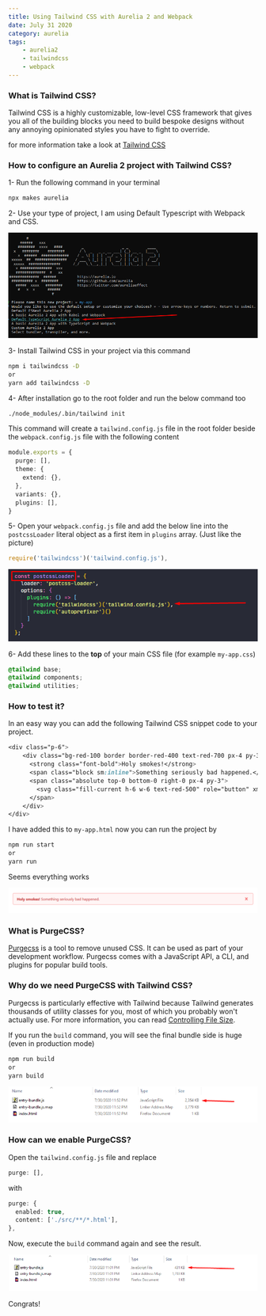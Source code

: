 ```yaml
---
title: Using Tailwind CSS with Aurelia 2 and Webpack
date: July 31 2020
category: aurelia
tags:
    - aurelia2
    - tailwindcss
    - webpack
---
```


### What is Tailwind CSS?

Tailwind CSS is a highly customizable, low-level CSS framework that gives you all of the building blocks you need to build bespoke designs without any annoying opinionated styles you have to fight to override.

for more information take a look at [Tailwind CSS](https://tailwindcss.com/)

<!-- more -->

### How to configure an Aurelia 2 project with Tailwind CSS?

1- Run the following command in your terminal

``` bash
npx makes aurelia
```

2- Use your type of project, I am using Default Typescript with Webpack and CSS.

![](/images/aurelia-2-with-tailwindcss-and-webpack/1.png)

3- Install Tailwind CSS in your project via this command

``` bash
npm i tailwindcss -D
or
yarn add tailwindcss -D
```

4- After installation go to the root folder and run the below command too

``` bash
./node_modules/.bin/tailwind init
```

This command will create a `tailwind.config.js` file in the root folder beside the `webpack.config.js` file with the following content

``` typescript
module.exports = {
  purge: [],
  theme: {
    extend: {},
  },
  variants: {},
  plugins: [],
}
```

5- Open your `webpack.config.js` file and add the below line into the `postcssLoader` literal object as a first item in `plugins` array. (Just like the picture)

``` typescript
require('tailwindcss')('tailwind.config.js'),
```

![](/images/aurelia-2-with-tailwindcss-and-webpack/2.png)

6- Add these lines to the **top** of your main CSS file (for example `my-app.css`)

```css
@tailwind base;
@tailwind components;
@tailwind utilities;
```

### How to test it?

In an easy way you can add the following Tailwind CSS snippet code to your project.

``` css
<div class="p-6">
	<div class="bg-red-100 border border-red-400 text-red-700 px-4 py-3 rounded relative" role="alert">
	  <strong class="font-bold">Holy smokes!</strong>
	  <span class="block sm:inline">Something seriously bad happened.</span>
	  <span class="absolute top-0 bottom-0 right-0 px-4 py-3">
		<svg class="fill-current h-6 w-6 text-red-500" role="button" xmlns="http://www.w3.org/2000/svg" viewBox="0 0 20 20"><title>Close</title><path d="M14.348 14.849a1.2 1.2 0 0 1-1.697 0L10 11.819l-2.651 3.029a1.2 1.2 0 1 1-1.697-1.697l2.758-3.15-2.759-3.152a1.2 1.2 0 1 1 1.697-1.697L10 8.183l2.651-3.031a1.2 1.2 0 1 1 1.697 1.697l-2.758 3.152 2.758 3.15a1.2 1.2 0 0 1 0 1.698z"/></svg>
	  </span>
	</div>
</div>
```

I have added this to `my-app.html` now you can run the project by 

``` bash
npm run start
or
yarn run 
```

Seems everything works

![](/images/aurelia-2-with-tailwindcss-and-webpack/3.png)

### What is PurgeCSS?

[Purgecss](https://github.com/FullHuman/purgecss) is a tool to remove unused CSS. It can be used as part of your development workflow. Purgecss comes with a JavaScript API, a CLI, and plugins for popular build tools.

### Why do we need PurgeCSS with Tailwind CSS?

Purgecss is particularly effective with Tailwind because Tailwind generates thousands of utility classes for you, most of which you probably won't actually use. For more information, you can read [Controlling File Size](https://tailwindcss.com/docs/controlling-file-size/).

If you run the `build` command, you will see the final bundle side is huge (even in production mode)

``` bash
npm run build
or
yarn build 
```

![](/images/aurelia-2-with-tailwindcss-and-webpack/4.png)

### How can we enable PurgeCSS?

Open the `tailwind.config.js` file and replace 

``` typescript
purge: [],
```

with

``` typescript
purge: {
  enabled: true,
  content: ['./src/**/*.html'],
},
```

Now, execute the `build` command again and see the result.

![](/images/aurelia-2-with-tailwindcss-and-webpack/5.png)

Congrats!

